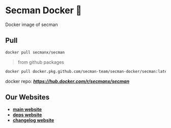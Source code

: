 # Secman Docker 🐳

Docker image of secman

## Pull

```bash
docker pull secmanx/secman
```

> from github packages

```bash
docker pull docker.pkg.github.com/secman-team/secman-docker/secman:latest
```

docker repo: _**https://hub.docker.com/r/secmanx/secman**_

## Our Websites

- [**main website**](https://secman.vercel.app)
- [**deps website**](https://secman-team.github.io)
- [**changelog website**](https://secman-chlog.web.app)
